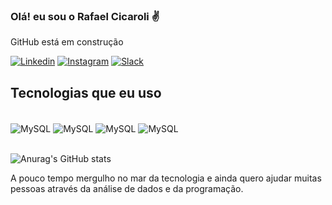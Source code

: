 ### Olá! eu sou o Rafael Cicaroli ✌️
GitHub está em construção 

[![Linkedin](https://img.shields.io/badge/LinkedIn-0077B5?style=for-the-badge&logo=linkedin&logoColor=white)](https://www.linkedin.com/in/rafaelcicaroli/)
[![Instagram](https://img.shields.io/badge/Instagram-E4405F?style=for-the-badge&logo=instagram&logoColor=white)](https://www.instagram.com/rafaelcicaroli/)
[![Slack](https://img.shields.io/badge/Slack-4A154B?style=for-the-badge&logo=slack&logoColor=white)](https://join.slack.com/t/novoworkspace-wje9105/shared_invite/zt-132vmlkc3-kxHXZ2y977U2Fcjnpfv8Xw)


## Tecnologias que eu uso

<div style="display: inline_block"><br/>
    <img align="center" alt="MySQL" src="https://img.shields.io/badge/PostgreSQL-316192?style=for-the-badge&logo=postgresql&logoColor=w" />
   <img align="center" alt="MySQL" src="https://img.shields.io/badge/MongoDB-4EA94B?style=for-the-badge&logo=mongodb&logoColor=white" />
  <img align="center" alt="MySQL" src="https://img.shields.io/badge/MySQL-00000F?style=for-the-badge&logo=mysql&logoColor=white" />
  <img align="center" alt="MySQL" src="https://img.shields.io/badge/Python-3776AB?style=for-the-badge&logo=python&logoColor=white" />
</div><br/>

![Anurag's GitHub stats](https://github-readme-stats.vercel.app/api?username=rafaelcicaroli&show_icons=true&theme=dracula)

A pouco tempo mergulho no mar da tecnologia e ainda quero ajudar muitas pessoas através da
análise de dados e da programação.
